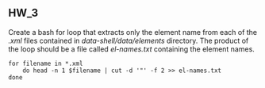 ## HW_3

Create a bash for loop that extracts only the element name from each of the _.xml_ files contained in _data-shell/data/elements_ directory.  The product of the loop should be a file called _el-names.txt_  containing the element names.

```
for filename in *.xml
    do head -n 1 $filename | cut -d '"' -f 2 >> el-names.txt
done
```
